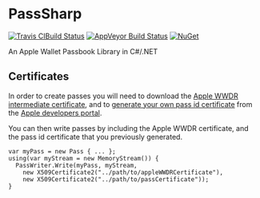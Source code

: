 # PassSharp

[![Travis CIBuild Status](https://travis-ci.org/daxko/PassSharp.svg?branch=master)](https://travis-ci.org/daxko/PassSharp) [![AppVeyor Build Status](https://ci.appveyor.com/api/projects/status/7xm3msq279h5pgah/branch/master?svg=true)](https://ci.appveyor.com/project/daxko/PassSharp) [![NuGet](https://img.shields.io/nuget/v/PassSharp.svg)](https://www.nuget.org/packages/PassSharp/)

An Apple Wallet Passbook Library in C#/.NET

## Certificates

In order to create passes you will need to download the [Apple WWDR intermediate certificate](http://developer.apple.com/certificationauthority/AppleWWDRCA.cer), and to [generate your own pass id certificate](https://developer.apple.com/library/content/documentation/IDEs/Conceptual/AppDistributionGuide/MaintainingCertificates/MaintainingCertificates.html#//apple_ref/doc/uid/TP40012582-CH31-SW32) from the [Apple developers portal](http://developer.apple.com/account).

You can then write passes by including the Apple WWDR certificate, and the pass id certificate that you previously generated.

```
var myPass = new Pass { ... };
using(var myStream = new MemoryStream()) {
  PassWriter.Write(myPass, myStream,
    new X509Certificate2("../path/to/appleWWDRCertificate"),
    new X509Certificate2("../path/to/passCertificate"));
}
```